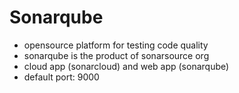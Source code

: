 


#  Sonarqube

- opensource platform for testing code quality
- sonarqube is the product of sonarsource org
- cloud app (sonarcloud) and web app (sonarqube)
- default port: 9000
